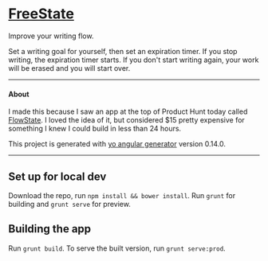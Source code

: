 # [FreeState](http://ethanmay.github.io/freestate)

Improve your writing flow.

Set a writing goal for yourself, then set an expiration timer. If you stop writing, the expiration timer starts. If you don't start writing again, your work will be erased and you will start over.

----

#### About

I made this because I saw an app at the top of Product Hunt today called [FlowState](https://www.producthunt.com/tech/flowstate-2). I loved the idea of it, but considered $15 pretty expensive for something I knew I could build in less than 24 hours.

This project is generated with [yo angular generator](https://github.com/yeoman/generator-angular)
version 0.14.0.

-----

## Set up for local dev

Download the repo, run `npm install && bower install`.
Run `grunt` for building and `grunt serve` for preview.

## Building the app

Run `grunt build`. To serve the built version, run `grunt serve:prod`.
